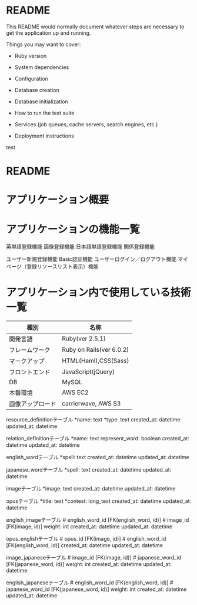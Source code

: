# README

This README would normally document whatever steps are necessary to get the
application up and running.

Things you may want to cover:

* Ruby version

* System dependencies

* Configuration

* Database creation

* Database initialization

* How to run the test suite

* Services (job queues, cache servers, search engines, etc.)

* Deployment instructions

test
# README

# アプリケーション概要



# アプリケーションの機能一覧

英単語登録機能
画像登録機能
日本語単語登録機能
関係登録機能

ユーザー新規登録機能
Basic認証機能
ユーザーログイン／ログアウト機能
マイページ（登録リソースリスト表示）機能

# アプリケーション内で使用している技術一覧

|種別|名称|
|----|---|
|開発言語|Ruby(ver 2.5.1)|
|フレームワーク|Ruby on Rails(ver 6.0.2)|
|マークアップ|HTML(Haml),CSS(Sass)|
|フロントエンド|JavaScript(jQuery)|
|DB|MySQL|
|本番環境|AWS EC2|
|画像アップロード|carrierwave, AWS S3|



resource_definitionテーブル
    *name: text
    *type: text
    created_at: datetime
    updated_at: datetime

relation_definitionテーブル
    *name: text
      represent_word: boolean
    created_at: datetime
    updated_at: datetime

english_wordテーブル
    *spell: text
    created_at: datetime
    updated_at: datetime

japanese_wordテーブル
    *spell: text
    created_at: datetime
    updated_at: datetime

imageテーブル
    *image: text
    created_at: datetime
    updated_at: datetime

opusテーブル
    *title: text
    *contest: long_text
    created_at: datetime
    updated_at: datetime

english_imageテーブル
    # english_word_id [FK(english_word, id)]
    # image_id [FK(image, id)]
    weight: int
    created_at: datetime
    updated_at: datetime

opus_englishテーブル
    # opus_id [FK(image, id)]
    # english_word_id [FK(english_word, id)]
    created_at: datetime
    updated_at: datetime

image_japaneseテーブル
    # image_id [FK(image, id)]
    # japanese_word_id [FK(japanese_word, id)]
    weight: int
    created_at: datetime
    updated_at: datetime

english_japaneseテーブル
    # english_word_id [FK(english_word, id)]
    # japanese_word_id [FK(japanese_word, id)]
    weight: int
    created_at: datetime
    updated_at: datetime
